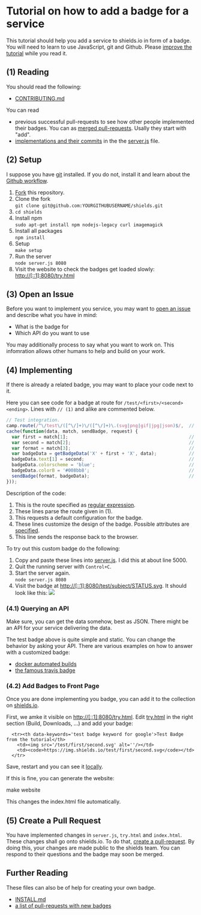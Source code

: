 Tutorial on how to add a badge for a service
============================================

This tutorial should help you add a service to shields.io in form of a badge.
You will need to learn to use JavaScript, git and Github. 
Please [improve the tutorial][edit] while you read it.

(1) Reading
-----------

You should read the following:

- [CONTRIBUTING.md](../CONTRIBUTING.md)

You can read

- previous successful pull-requests to see how other people implemented their badges.
  You can as [merged pull-requests][mergedpr].
  Usally they start with "add".
- [implementations and their commits][blame] in the  the [server.js][server] file.


(2) Setup
---------

I suppose you have [git](https://git-scm.com/) installed.
If you do not, install it and learn about the [Github workflow](http://try.github.io/).

1. [Fork][fork] this repository.
2. Clone the fork  
   `git clone git@github.com:YOURGITHUBUSERNAME/shields.git`
3. `cd shields`
4. Install npm  
   `sudo apt-get install npm nodejs-legacy curl imagemagick`
5. Install all packages  
   `npm install`
6. Setup  
   `make setup`
7. Run the server  
   `node server.js 8080`
8. Visit the website to check the badges get loaded slowly:  
   [http://[::1]:8080/try.html](http://[::1]/try.html)

(3) Open an Issue
-----------------

Before you want to implement you service, you may want to [open an issue][openissue] and describe what you have in mind:
- What is the badge for
- Which API do you want to use

You may additionally process to say what you want to work on.
This infomration allows other humans to help and build on your work.

(4) Implementing
----------------

If there is already a related badge, you may want to place your code next to it.

Here you can see code for a badge at route for `/test/<first>/<second><ending>`.
Lines with `// (1)` and alike are commented below.

```js
// Test integration.
camp.route(/^\/test\/([^\/]+)\/([^\/]+)\.(svg|png|gif|jpg|json)$/,  // (1)
cache(function(data, match, sendBadge, request) {
  var first = match[1];                                             // (2)
  var second = match[2];                                            // (2)
  var format = match[3];                                            // (2)
  var badgeData = getBadgeData('X' + first + 'X', data);            // (3)
  badgeData.text[1] = second;                                       // (4)
  badgeData.colorscheme = 'blue';                                   // (4)
  badgeData.colorB = '#008bb8';                                     // (4)
  sendBadge(format, badgeData);                                     // (5)
}));
```

Description of the code:

1. This is the route specified as [regular expression](https://www.w3schools.com/jsref/jsref_obj_regexp.asp).
2. These lines parse the route given in (1).
3. This requests a default configuration for the badge.
4. These lines customize the design of the badge.
   Possible attributes are [specified][format].
5. This line sends the response back to the browser.

To try out this custom badge do the following:

1. Copy and paste these lines into [server.js][server].
   I did this at about line 5000.
2. Quit the running server with `Control+C`.
3. Start the server again.  
   `node server.js 8080`
4. Visit the badge at <http://[::1]:8080/test/subject/STATUS.svg>.
   It should look like this: ![](https://img.shields.io/badge/subject-STATUS-blue.svg)

### (4.1) Querying an API

Make sure, you can get the data somehow, best as JSON.
There might be an API for your service delivering the data.

The test badge above is quite simple and static.
You can change the behavior by asking your API.
There are various examples on how to answer with a customized badge:

- [docker automated builds](https://github.com/badges/shields/blob/bf373d11cd522835f198b50b4e1719027a0a2184/server.js#L5014)
- [the famous travis badge](https://github.com/badges/shields/blob/bf373d11cd522835f198b50b4e1719027a0a2184/server.js#L431)

### (4.2) Add Badges to Front Page

Once you are done implementing you badge, you can add it to the collection on [shields.io](http://shields.io/).

First, we amke it visible on [http://[::1]:8080/try.html][try].
Edit [try.html][tryhtml] in the right section (Build, Downloads, ...) and add your badge:

```
  <tr><th data-keywords='test badge keyword for google'>Test Badge from the tutorial</th>
    <td><img src='/test/first/second.svg' alt=''/></td>
    <td><code>https://img.shields.io/test/first/second.svg</code></td>
  </tr>
```

Save, restart and you can see it [locally][try].

If this is fine, you can generate the website:

   make website

This changes the index.html file automatically.

## (5) Create a Pull Request

You have implemented changes in `server.js`, `try.html` and `index.html`.
These changes shall go onto shields.io.
To do that, [create a pull-request](https://help.github.com/articles/creating-a-pull-request/).
By doing this, your changes are made public to the shields team.
You can respond to their questions and the badge may soon be merged.

Further Reading
---------------

These files can also be of help for creating your own badge.

- [INSTALL.md](../INSTALL.md)
- [a list of pull-requests with new badges](https://github.com/badges/shields/pulls?utf8=%E2%9C%93&q=is%3Apr%20label%3Anew-badge%20)


[mergedpr]: https://github.com/badges/shields/pulls?utf8=%E2%9C%93&q=is%3Apr%20is%3Amerged
[blame]: https://github.com/badges/shields/blame/master/server.js
[openissue]: https://github.com/badges/shields/issues/new
[example-api]: https://hub.docker.com/v2/repositories/mariobehling/loklak/buildhistory/?page_size=100
[example-issue]: https://github.com/badges/shields/issues/886
[fork]: https://github.com/badges/shields/fork
[format]: INSTALL.md#format
[try]: http://[::1]:8080/try.html
[server]: ../server.js
[tryhtml]: ../try.html
[edit]: https://github.com/badges/shields/edit/master/doc/TUTORIAL.md
